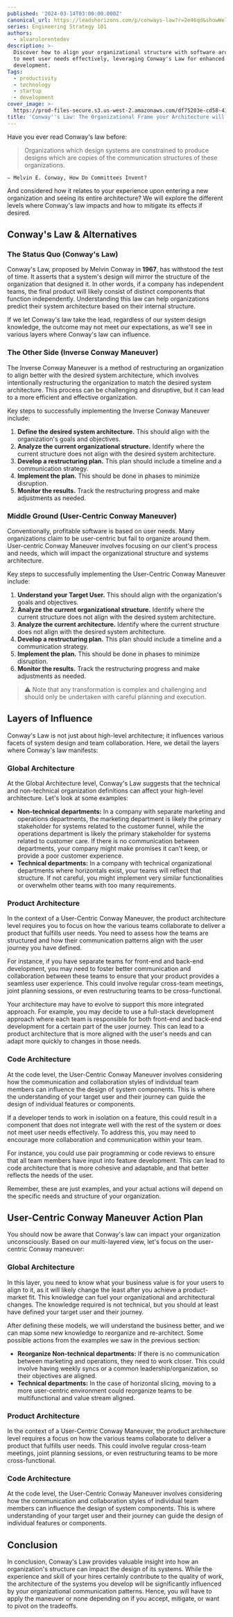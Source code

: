 ```yaml
---
published: '2024-03-14T03:00:00.000Z'
canonical_url: https://leadshorizons.com/p/conways-law?r=2e46qd&showWelcomeOnShare=true
series: Engineering Strategy 101
authors:
  - alvarolorentedev
description: >-
  Discover how to align your organizational structure with software architecture
  to meet user needs effectively, leveraging Conway's Law for enhanced product
  development.
Tags:
  - productivity
  - technology
  - startup
  - development
cover_image: >-
  https://prod-files-secure.s3.us-west-2.amazonaws.com/df75203e-cd58-41eb-8339-d5bf4288eb0e/ca234731-4641-46e5-b01e-1edc4e44b8f0/conway.png?X-Amz-Algorithm=AWS4-HMAC-SHA256&X-Amz-Content-Sha256=UNSIGNED-PAYLOAD&X-Amz-Credential=AKIAT73L2G45HZZMZUHI%2F20240606%2Fus-west-2%2Fs3%2Faws4_request&X-Amz-Date=20240606T120353Z&X-Amz-Expires=3600&X-Amz-Signature=d95358e14f15964dbdca49c3d949b6f8786eed99d12d6dffbd2e1d29b77c9030&X-Amz-SignedHeaders=host&x-id=GetObject
title: 'Conway''s Law: The Organizational Frame your Architecture will not escape from'
---
```


Have you ever read Conway's law before:


> Organizations which design systems are constrained to produce designs which are copies of the communication structures of these organizations.


	— Melvin E. Conway, How Do Committees Invent?


And considered how it relates to your experience upon entering a new organization and seeing its entire architecture? We will explore the different levels where Conway's law impacts and how to mitigate its effects if desired.


## Conway's Law & Alternatives


### The Status Quo (Conway's Law)


Conway's Law, proposed by Melvin Conway in **1967**, has withstood the test of time. It asserts that a system's design will mirror the structure of the organization that designed it. In other words, if a company has independent teams, the final product will likely consist of distinct components that function independently. Understanding this law can help organizations predict their system architecture based on their internal structure.


If we let Conway's law take the lead, regardless of our system design knowledge, the outcome may not meet our expectations, as we'll see in various layers where Conway's law can influence.


### The Other Side (Inverse Conway Maneuver)


The Inverse Conway Maneuver is a method of restructuring an organization to align better with the desired system architecture, which involves intentionally restructuring the organization to match the desired system architecture. This process can be challenging and disruptive, but it can lead to a more efficient and effective organization.


Key steps to successfully implementing the Inverse Conway Maneuver include:

1. **Define the desired system architecture.** This should align with the organization's goals and objectives.
2. **Analyze the current organizational structure.** Identify where the current structure does not align with the desired system architecture.
3. **Develop a restructuring plan.** This plan should include a timeline and a communication strategy.
4. **Implement the plan.** This should be done in phases to minimize disruption.
5. **Monitor the results.** Track the restructuring progress and make adjustments as needed.

### Middle Ground (User-Centric Conway Maneuver)


Conventionally, profitable software is based on user needs. Many organizations claim to be user-centric but fail to organize around them. User-centric Conway Maneuver involves focusing on our client's process and needs, which will impact the organizational structure and systems architecture.


Key steps to successfully implementing the User-Centric Conway Maneuver include:

1. **Understand your Target User.** This should align with the organization's goals and objectives.
2. **Analyze the current organizational structure.** Identify where the current structure does not align with the desired system architecture.
3. **Analyze the current architecture.** Identify where the current structure does not align with the desired system architecture.
4. **Develop a restructuring plan.** This plan should include a timeline and a communication strategy.
5. **Implement the plan.** This should be done in phases to minimize disruption.
6. **Monitor the results.** Track the restructuring progress and make adjustments as needed.

> ⚠️ Note that any transformation is complex and challenging and should only be undertaken with careful planning and execution.


## Layers of Influence


Conway's Law is not just about high-level architecture; it influences various facets of system design and team collaboration. Here, we detail the layers where Conway's law manifests:


### Global Architecture


At the Global Architecture level, Conway's Law suggests that the technical and non-technical organization definitions can affect your high-level architecture. Let's look at some examples:

- **Non-technical departments:** In a company with separate marketing and operations departments, the marketing department is likely the primary stakeholder for systems related to the customer funnel, while the operations department is likely the primary stakeholder for systems related to customer care. If there is no communication between departments, your company might make promises it can't keep, or provide a poor customer experience.
- **Technical departments:** In a company with technical organizational departments where horizontals exist, your teams will reflect that structure. If not careful, you might implement very similar functionalities or overwhelm other teams with too many requirements.

### Product Architecture


In the context of a User-Centric Conway Maneuver, the product architecture level requires you to focus on how the various teams collaborate to deliver a product that fulfills user needs. You need to assess how the teams are structured and how their communication patterns align with the user journey you have defined.


For instance, if you have separate teams for front-end and back-end development, you may need to foster better communication and collaboration between these teams to ensure that your product provides a seamless user experience. This could involve regular cross-team meetings, joint planning sessions, or even restructuring teams to be cross-functional.


Your architecture may have to evolve to support this more integrated approach. For example, you may decide to use a full-stack development approach where each team is responsible for both front-end and back-end development for a certain part of the user journey. This can lead to a product architecture that is more aligned with the user's needs and can adapt more quickly to changes in those needs.


### Code Architecture


At the code level, the User-Centric Conway Maneuver involves considering how the communication and collaboration styles of individual team members can influence the design of system components. This is where the understanding of your target user and their journey can guide the design of individual features or components.


If a developer tends to work in isolation on a feature, this could result in a component that does not integrate well with the rest of the system or does not meet user needs effectively. To address this, you may need to encourage more collaboration and communication within your team.


For instance, you could use pair programming or code reviews to ensure that all team members have input into feature development. This can lead to code architecture that is more cohesive and adaptable, and that better reflects the needs of the user.


Remember, these are just examples, and your actual actions will depend on the specific needs and structure of your organization.


## User-Centric Conway Maneuver Action Plan


You should now be aware that Conway's law can impact your organization unconsciously. Based on our multi-layered view, let's focus on the user-centric Conway maneuver:


### Global Architecture


In this layer, you need to know what your business value is for your users to align to it, as it will likely change the least after you achieve a product-market fit. This knowledge can fuel your organizational and architectural changes. The knowledge required is not technical, but you should at least have defined your target user and their journey.


After defining these models, we will understand the business better, and we can map some new knowledge to reorganize and re-architect. Some possible actions from the examples we saw in the previous section:

- **Reorganize Non-technical departments:** If there is no communication between marketing and operations, they need to work closer. This could involve having weekly syncs or a common leadership/organization, so their objectives are aligned.
- **Technical departments:** In the case of horizontal slicing, moving to a more user-centric environment could reorganize teams to be multifunctional and value stream aligned.

### Product Architecture


In the context of a User-Centric Conway Maneuver, the product architecture level requires a focus on how the various teams collaborate to deliver a product that fulfills user needs. This could involve regular cross-team meetings, joint planning sessions, or even restructuring teams to be more cross-functional.


### Code Architecture


At the code level, the User-Centric Conway Maneuver involves considering how the communication and collaboration styles of individual team members can influence the design of system components. This is where understanding of your target user and their journey can guide the design of individual features or components.


## Conclusion


In conclusion, Conway's Law provides valuable insight into how an organization's structure can impact the design of its systems. While the experience and skill of your hires certainly contribute to the quality of work, the architecture of the systems you develop will be significantly influenced by your organizational communication patterns. Hence, you will have to apply the maneuver or none depending on if you accept, mitigate, or want to pivot on the tradeoffs.

